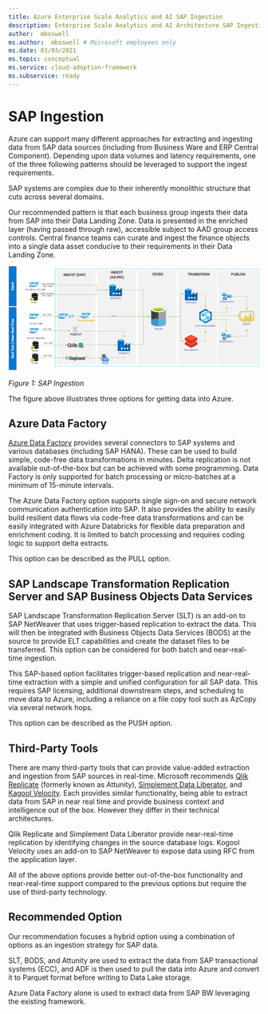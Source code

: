 ```yaml
---
title: Azure Enterprise Scale Analytics and AI SAP Ingestion
description: Enterprise Scale Analytics and AI Architecture SAP Ingestion
author:  mboswell
ms.author:  mboswell # Microsoft employees only
ms.date: 03/03/2021
ms.topic: conceptual
ms.service: cloud-adoption-framework
ms.subservice: ready
---
```


# SAP Ingestion

Azure can support many different approaches for extracting and ingesting data from SAP data sources (including from Business Ware and ERP Central Component). Depending upon data volumes and latency requirements, one of the three following patterns should be leveraged to support the ingest requirements.

SAP systems are complex due to their inherently monolithic structure that cuts across several domains.

Our recommended pattern is that each business group ingests their data from SAP into their Data Landing Zone. Data is presented in the enriched layer (having passed through raw), accessible subject to AAD group access controls. Central finance teams can curate and ingest the finance objects into a single data asset conducive to their requirements in their Data Landing Zone.

![Example SAP Ingestion](./images/example-sap-ingestion.png)

*Figure 1: SAP Ingestion*

The figure above illustrates three options for getting data into Azure.

## Azure Data Factory

[Azure Data Factory](/azure/data-factory/connector-overview) provides several connectors to SAP systems and various databases (including SAP HANA). These can be used to build simple, code-free data transformations in minutes. Delta replication is not available out-of-the-box but can be achieved with some programming. Data Factory is only supported for batch processing or micro-batches at a minimum of 15-minute intervals.

The Azure Data Factory option supports single sign-on and secure network communication authentication into SAP. It also provides the ability to easily build resilient data flows via code-free data transformations and can be easily integrated with Azure Databricks for flexible data preparation and enrichment coding. It is limited to batch processing and requires coding logic to support delta extracts.

This option can be described as the PULL option.

## SAP Landscape Transformation Replication Server and SAP Business Objects Data Services

SAP Landscape Transformation Replication Server (SLT) is an add-on to SAP NetWeaver that uses trigger-based replication to extract the data. This will then be integrated with Business Objects Data Services (BODS) at the source to provide ELT capabilities and create the dataset files to be transferred. This option can be considered for both batch and near-real-time ingestion.

This SAP-based option facilitates trigger-based replication and near-real-time extraction with a simple and unified configuration for all SAP data. This requires SAP licensing, additional downstream steps, and scheduling to move data to Azure, including a reliance on a file copy tool such as AzCopy via several network hops.

This option can be described as the PUSH option.

## Third-Party Tools

There are many third-party tools that can provide value-added extraction and ingestion from SAP sources in real-time. Microsoft recommends [Qlik Replicate](https://www.qlik.com/us/products/technology/sap) (formerly known as Attunity), [Simplement Data Liberator](https://www.simplement.us/), and [Kagool Velocity](https://www.kagool.com/). Each provides similar functionality, being able to extract data from SAP in near real time and provide business context and intelligence out of the box. However they differ in their technical architectures.

Qlik Replicate and Simplement Data Liberator provide near-real-time replication by identifying changes in the source database logs. Kogool Velocity uses an add-on to SAP NetWeaver to expose data using RFC from the application layer.

All of the above options provide better out-of-the-box functionality and near-real-time support compared to the previous options but require the use of third-party technology.

## Recommended Option

Our recommendation focuses a hybrid option using a combination of options as an ingestion strategy for SAP data.

SLT, BODS, and Attunity are used to extract the data from SAP transactional systems (ECC), and ADF is then used to pull the data into Azure and convert it to Parquet format before writing to Data Lake storage.

Azure Data Factory alone is used to extract data from SAP BW leveraging the existing framework.
